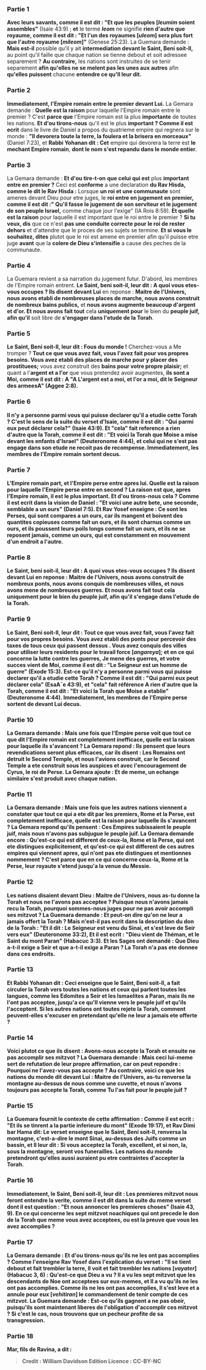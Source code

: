 
### Partie 1
<b>Avec leurs savants, comme il est dit : "Et que les peuples [<i>leumim</i> soient assembles"</b> (Isaie 43:9) ; <b>et</b> le terme <b><i>leom</i></b> ne signifie <b>rien d'autre que royaume, comme il est dit : "Et l'un des royaumes [<i>uleom</i>] sera plus fort que l'autre royaume [<i>mileom</i>]"</b> (Genese 25:23). La Guemara demande : <b>Mais est-il</b> possible qu'il y ait <b>intermediation devant le Saint, Beni soit-Il,</b> au point qu'il faille que chaque nation se tienne debout et soit adressee separement ? <b>Au contraire,</b> les nations sont instruites de se tenir separement <b>afin qu'elles ne se melent pas les unes aux autres</b> afin <b>qu'elles puissent</b> chacune <b>entendre ce qu'Il leur dit.</b>

### Partie 2
<b>Immediatement, l'Empire romain entre le premier devant Lui.</b> La Gemara demande : <b>Quelle est la raison</b> pour laquelle l'Empire romain entre le premier ? C'est <b>parce que</b> l'Empire romain est la plus <b>importante</b> de toutes les nations. <b>Et d'ou tirons-nous</b> qu'il est</b> le plus <b>important ? Comme il est ecrit</b> dans le livre de Daniel a propos du quatrieme empire qui regnera sur le monde : <b>"Il devorera toute la terre, la foulera et la brisera en morceaux"</b> (Daniel 7:23), et <b>Rabbi Yohanan dit : Cet</b> empire qui devorera la terre est <b>le mechant Empire romain</b>, <b>dont le nom s'est repandu dans le monde entier.</b>

### Partie 3
La Gemara demande : <b>Et d'ou tire-t-on</b> <b>que celui qui est</b> plus <b>important entre en premier ?</b> Ceci est <b>conforme</b> a une declaration <b>du Rav Hisda, comme le dit le Rav Hisda :</b> Lorsque <b>un roi et une communaute</b> sont amenes devant Dieu pour etre juges, le <b>roi entre en jugement en premier, comme il est dit :" Qu'il fasse le jugement de son serviteur et le jugement de son peuple Israel,</b> comme chaque jour l'exige" (IA Rois 8:59). <b>Et quelle est la raison</b> pour laquelle il est important que le roi entre le premier ? <b>Si tu veux, dis</b> que ce n'est <b>pas une conduite correcte pour le roi de rester dehors</b> et d'attendre que le proces de ses sujets se termine. <b>Et si vous le souhaitez, dites</b> plutot que le roi est amene en premier afin qu'il puisse etre juge <b>avant</b> que la <b>colere de Dieu s'intensifie</b> a cause des peches de la communaute.

### Partie 4
La Guemara revient a sa narration du jugement futur. D'abord, les membres de l'Empire romain entrent. <b>Le Saint, beni soit-il, leur dit : A quoi vous etes-vous occupes ? Ils disent devant Lui</b> en reponse : <b>Maitre de l'Univers, nous avons etabli de nombreuses places de marche, nous avons construit de nombreux bains publics,</b> et <b>nous avons augmente beaucoup d'argent et d'or. Et nous avons fait tout</b> cela <b>uniquement pour</b> le bien du <b>peuple juif, afin qu'il</b> soit libre de <b>s'engager dans l'etude de la Torah</b>.

### Partie 5
<b>Le Saint, Beni soit-Il, leur dit : Fous du monde !</b> Cherchez-vous a Me tromper ? <b>Tout ce que vous avez fait, vous l'avez fait pour vos propres besoins. Vous avez etabli des places de marche pour y placer des prostituees;</b> vous avez construit des <b>bains pour votre propre plaisir;</b> et quant a l'<b>argent et a l'or</b> que vous pretendez avoir augmentes, <b>ils sont a Moi, comme il est dit : A "A L'argent est a moi, et l'or a moi, dit le Seigneur des armeesA" (Aggee 2:8).

### Partie 6
<b>Il n'y a personne parmi vous qui puisse declarer</b> qu'il a etudie <b>cette</b> Torah ? C'est le sens de la suite du verset d'Isaie, <b>comme il est dit : "Qui parmi eux peut déclarer cela?"</b> (Isaie 43:9). <b>Et "cela" fait reference a <b>rien d'autre</b> que la <b>Torah, comme il est dit : "Et voici la Torah que Moise a mise</b> devant les enfants d'Israel" (Deuteronome 4:44), et celui qui ne s'est pas engage dans son etude ne recoit pas de recompense. <b>Immediatement,</b> les membres de l'Empire romain <b>sortent decus.</b>

### Partie 7
<b>L'Empire romain part, et l'Empire perse entre apres lui. Quelle est la raison</b> pour laquelle l'Empire perse entre en second ? La raison est <b>que, apres</b> l'Empire romain, il est le plus <b>important. Et d'ou tirons-nous</b> cela ? <b>Comme il est ecrit</b> dans la vision de Daniel : <b>"Et voici une autre bete, une seconde, semblable a un ours"</b> (Daniel 7:5). <b>Et Rav Yosef enseigne : Ce sont les Perses,</b> qui sont compares a un ours, <b>car ils mangent et boivent</b> des quantites copieuses <b>comme</b> fait <b>un ours, et ils sont charnus comme un ours, et ils poussent</b> leurs <b>poils</b> longs <b>comme</b> fait <b>un ours, et ils ne se reposent jamais, comme un ours,</b> qui est constamment en mouvement d'un endroit a l'autre.

### Partie 8
<b>Le Saint, beni soit-il, leur dit : A quoi vous etes-vous occupes ? Ils disent devant Lui</b> en reponse : <b>Maitre de l'Univers, nous avons construit de nombreux ponts, nous avons conquis de nombreuses villes,</b> et <b>nous avons mene de nombreuses guerres. Et nous avons fait tout</b> cela <b>uniquement pour</b> le bien du <b>peuple juif, afin qu'il s'engage dans l'etude de la Torah</b>.

### Partie 9
<b>Le Saint, Beni soit-Il, leur dit : Tout ce que vous avez fait, vous l'avez fait pour vos propres besoins. Vous avez etabli des ponts pour percevoir des taxes de</b> tous ceux qui passent dessus <b>.</b> Vous avez conquis des <b>villes pour utiliser</b> leurs residents pour le <b>travail force [<i>angareya</i>];</b> et en ce qui concerne la lutte contre les <b>guerres, Je mene</b> des guerres, et votre succes vient de Moi, <b>comme il est dit : "Le Seigneur est un homme de guerre"</b> (Exode 15:3). <b>Est-ce qu'il n'y a personne parmi vous qui puisse declarer</b> qu'il a etudie <b>cette</b> Torah ? <b>Comme il est dit : "Qui parmi eux peut déclarer cela"</b> (EsaA¯e 43:9), <b>et "cela" fait référence A <b>rien d'autre que la Torah, comme il est dit : "Et voici la Torah que Moise a etablie"</b> (Deuteronome 4:44). <b>Immediatement,</b> les membres de l'Empire perse <b>sortent de devant Lui decus.</b>

### Partie 10
La Gemara demande : <b>Mais une fois que l'Empire perse voit que</b> tout ce que dit <b>l'Empire romain est completement inefficace, quelle est la raison</b> pour laquelle ils <b>s'avancent</b> ? La Gemara repond : Ils pensent que leurs revendications seront plus efficaces, car <b>ils disent :</b> Les Romains ont <b>detruit le</b> Second <b>Temple, et nous</b> l'avions <b>construit</b>, car le Second Temple a ete construit sous les auspices et avec l'encouragement de Cyrus, le roi de Perse. La Gemara ajoute : <b>Et de meme,</b> un echange similaire s'est produit <b>avec chaque nation.</b>

### Partie 11
La Gemara demande : <b>Mais une fois que</b> les autres nations <b>viennent a constater que</b> tout ce qui a ete dit par <b>les premiers,</b> Rome et la Perse, <b>est completement inefficace, quelle est la raison</b> pour laquelle ils <b>s'avancent</b> ? La Gemara repond qu'ils <b>pensent : Ces</b> Empires <b>subissaient le peuple juif, mais nous n'avons pas subjugue le peuple juif.</b> La Gemara demande encore : <b>Qu'est-ce qui est different</b> de <b>ceux-la,</b> Rome et la Perse, <b>qui ont ete distingues</b> explicitement, <b>et qu'est-ce qui est different</b> de <b>ces</b> autres empires qui viennent apres, <b>qui n'ont pas ete distingues</b> et mentionnes nommement ? C'est <b>parce que</b> en ce qui concerne <b>ceux-la,</b> Rome et la Perse, <b>leur royaute s'etend jusqu'a la venue du Messie.</b>

### Partie 12
Les nations <b>disaient devant</b> Dieu : <b>Maitre de l'Univers, nous as-tu donne</b> la Torah <b>et nous ne l'avons pas acceptee ?</b> Puisque nous n'avons jamais recu la Torah, pourquoi sommes-nous juges pour ne pas avoir accompli ses mitzvot ? La Guemara demande : <b>Et peut-on dire</b> qu'on ne leur a jamais offert la Torah ? <b>Mais n'est-il pas ecrit</b> dans la description du don de la Torah : <b>"Et il dit : Le Seigneur est venu du Sinai, et s'est leve de Seir vers eux"</b> (Deuteronome 33:2), <b>Et il est ecrit : "Dieu vient de Théman,</b> et le Saint du mont Paran" (Habacuc 3:3). Et les Sages ont demandé : <b>Que</b> Dieu a-t-il <b>exige a Seir et que</b> a-t-il <b>exige a Paran ?</b> La Torah n'a pas ete donnee dans ces endroits.

### Partie 13
Et <b>Rabbi Yohanan dit :</b> Ceci <b>enseigne que le Saint, Beni soit-Il, a fait</b> circuler la Torah <b>vers toutes les nations et</b> ceux qui parlent toutes les <b>langues,</b> comme les Edomites a Seir et les Ismaelites a Paran, <b>mais ils ne l'ont pas acceptee, jusqu'a ce qu'Il vienne vers le peuple juif et qu'ils l'acceptent. </b> Si les autres nations ont toutes rejete la Torah, comment peuvent-elles s'excuser en pretendant qu'elle ne leur a jamais ete offerte ?

### Partie 14
<b>Voici plutot ce que</b> <b>ils disent : Avons-nous accepte</b> la Torah <b>et</b> ensuite <b>ne pas accomplir</b> ses mitzvot ? La Guemara demande : <b>Mais ceci</b> lui-meme <b>sert de refutation de leur</b> propre affirmation, car on peut repondre : <b>Pourquoi ne l'avez-vous pas accepte ? Au contraire, voici</b> ce que les nations du monde <b>dit devant Lui : Maitre de l'Univers, as-tu renverse la montagne au-dessus de nous comme une cuvette, et nous</b> n'avons toujours pas <b>accepte</b> la Torah, <b>comme Tu l'as fait pour le peuple juif ?</b>

### Partie 15
La Guemara fournit le contexte de cette affirmation : <b>Comme il est ecrit : "Et ils se tinrent a la partie inferieure du mont"</b> (Exode 19:17), <b>et Rav Dimi bar Hama dit:</b> Le verset <b>enseigne que le Saint, Beni soit-Il, renversa la montagne,</b> c'est-a-dire le mont Sinai, <b>au-dessus des Juifs comme un bassin, et</b> Il <b>leur dit : Si vous acceptez la Torah, excellent, et si non, la,</b> sous la montagne, <b>seront vos funerailles.</b> Les nations du monde pretendront qu'elles aussi auraient pu etre contraintes d'accepter la Torah.

### Partie 16
<b>Immediatement, le Saint, Beni soit-Il, leur dit : Les premieres</b> mitzvot <b>nous feront entendre</b> la verite, <b>comme il est dit</b> dans la suite du meme verset dont il est question : <b>"Et nous annoncer les premieres choses"</b> (Isaie 43, 9). En ce qui concerne les <b>sept</b> <b>mitzvot</b> noachiques qui ont precede le don de la Torah <b>que</b> meme <b>vous avez acceptees, ou</b> est la preuve que <b>vous les avez accomplies ?</b>

### Partie 17
La Gemara demande : <b>Et d'ou tirons-nous</b> <b>qu'ils ne les ont pas accomplies ? Comme l'enseigne Rav Yosef</b> dans l'explication du verset : <b>"Il se tient debout et fait trembler la terre, Il voit et fait trembler les nations [<i>vayater</i>]</b> (Habacuc 3, 6) : <b>Qu'est-ce que</b> Dieu a <b>vu ? Il a vu</b> les <b>sept mitzvot que les descendants de Noe ont acceptees sur eux-memes, et</b> Il a vu qu'ils <b>ne les ont pas accomplies. Comme ils ne les ont pas accomplies, Il s'est leve et a annule pour eux [<i>vehitiran</i>]</b> le commandement de tenir compte de ces mitzvot. La Guemara demande : Est-ce qu'ils <b>gagnent</b> a ne pas obeir, puisqu'ils sont maintenant liberes de l'obligation d'accomplir ces mitzvot ? <b>Si c'est le cas, nous trouvons</b> que <b>un pecheur profite</b> de sa transgression.

### Partie 18
<b>Mar, fils de Ravina, a dit :</b>

>Credit : William Davidson Edition
>Licence : CC-BY-NC